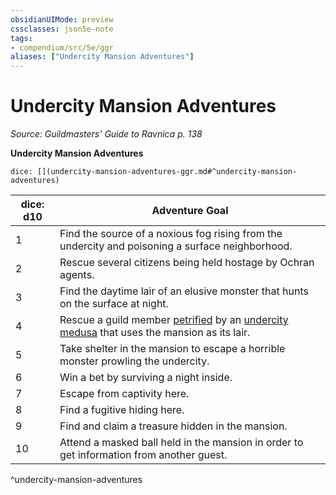 ```yaml
---
obsidianUIMode: preview
cssclasses: json5e-note
tags:
- compendium/src/5e/ggr
aliases: ["Undercity Mansion Adventures"]
---
```

# Undercity Mansion Adventures
*Source: Guildmasters' Guide to Ravnica p. 138* 

**Undercity Mansion Adventures**

`dice: [](undercity-mansion-adventures-ggr.md#^undercity-mansion-adventures)`

| dice: d10 | Adventure Goal |
|-----------|----------------|
| 1 | Find the source of a noxious fog rising from the undercity and poisoning a surface neighborhood. |
| 2 | Rescue several citizens being held hostage by Ochran agents. |
| 3 | Find the daytime lair of an elusive monster that hunts on the surface at night. |
| 4 | Rescue a guild member [petrified](/3-Mechanics/CLI/rules/conditions.md#petrified) by an [undercity medusa](/3-Mechanics/CLI/bestiary/monstrosity/undercity-medusa-ggr.md) that uses the mansion as its lair. |
| 5 | Take shelter in the mansion to escape a horrible monster prowling the undercity. |
| 6 | Win a bet by surviving a night inside. |
| 7 | Escape from captivity here. |
| 8 | Find a fugitive hiding here. |
| 9 | Find and claim a treasure hidden in the mansion. |
| 10 | Attend a masked ball held in the mansion in order to get information from another guest. |
^undercity-mansion-adventures
